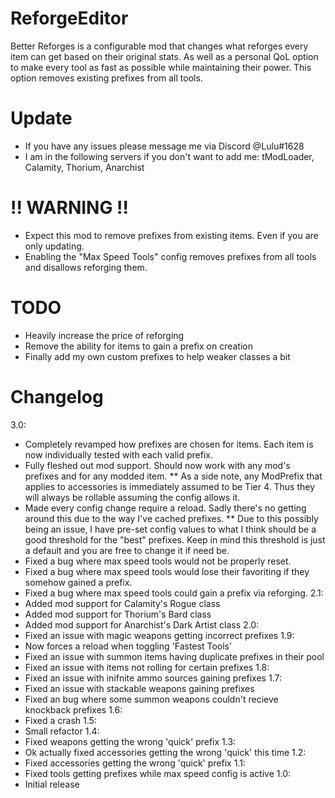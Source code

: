 # ReforgeEditor
Better Reforges is a configurable mod that changes what reforges every item can get based on their original stats.
As well as a personal QoL option to make every tool as fast as possible while maintaining their power. This option removes existing prefixes from all tools.

# Update
* If you have any issues please message me via Discord @Lulu#1628
* I am in the following servers if you don't want to add me: tModLoader, Calamity, Thorium, Anarchist

# !! WARNING !!
* Expect this mod to remove prefixes from existing items. Even if you are only updating.
* Enabling the "Max Speed Tools" config removes prefixes from all tools and disallows reforging them.

# TODO
* Heavily increase the price of reforging
* Remove the ability for items to gain a prefix on creation
* Finally add my own custom prefixes to help weaker classes a bit

# Changelog
 3.0:
* Completely revamped how prefixes are chosen for items. Each item is now individually tested with each valid prefix.
* Fully fleshed out mod support. Should now work with any mod's prefixes and for any modded item.
** As a side note, any ModPrefix that applies to accessories is immediately assumed to be Tier 4.  Thus they will always be rollable assuming the config allows it.
* Made every config change require a reload. Sadly there's no getting around this due to the way I've cached prefixes.
**  Due to this possibly being an issue, I have pre-set config values to what I think should be a good threshold for the "best" prefixes.  Keep in mind this threshold is just a default and you are free to change it if need be.
* Fixed a bug where max speed tools would not be properly reset.
* Fixed a bug where max speed tools would lose their favoriting if they somehow gained a prefix.
* Fixed a bug where max speed tools could gain a prefix via reforging.
 2.1:
* Added mod support for Calamity's Rogue class
* Added mod support for Thorium's Bard class
* Added mod support for Anarchist's Dark Artist class
 2.0:
* Fixed an issue with magic weapons getting incorrect prefixes
 1.9:
* Now forces a reload when toggling 'Fastest Tools'
* Fixed an issue with summon items having duplicate prefixes in their pool
* Fixed an issue with items not rolling for certain prefixes
 1.8:
* Fixed an issue with inifnite ammo sources gaining prefixes
 1.7:
* Fixed an issue with stackable weapons gaining prefixes
* Fixed an bug where some summon weapons couldn't recieve knockback prefixes
 1.6:
* Fixed a crash
 1.5:
* Small refactor
 1.4:
* Fixed weapons getting the wrong 'quick' prefix
 1.3:
* Ok actually fixed accessories getting the wrong 'quick' this time
 1.2:
* Fixed accessories getting the wrong 'quick' prefix
 1.1:
* Fixed tools getting prefixes while max speed config is active
 1.0:
* Initial release
